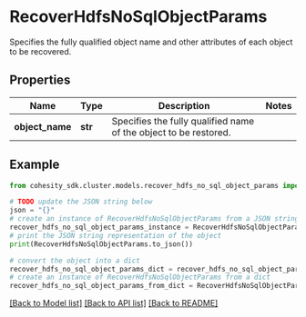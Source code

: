 # RecoverHdfsNoSqlObjectParams

Specifies the fully qualified object name and other attributes of each object to be recovered.

## Properties

Name | Type | Description | Notes
------------ | ------------- | ------------- | -------------
**object_name** | **str** | Specifies the fully qualified name of the object to be restored. | 

## Example

```python
from cohesity_sdk.cluster.models.recover_hdfs_no_sql_object_params import RecoverHdfsNoSqlObjectParams

# TODO update the JSON string below
json = "{}"
# create an instance of RecoverHdfsNoSqlObjectParams from a JSON string
recover_hdfs_no_sql_object_params_instance = RecoverHdfsNoSqlObjectParams.from_json(json)
# print the JSON string representation of the object
print(RecoverHdfsNoSqlObjectParams.to_json())

# convert the object into a dict
recover_hdfs_no_sql_object_params_dict = recover_hdfs_no_sql_object_params_instance.to_dict()
# create an instance of RecoverHdfsNoSqlObjectParams from a dict
recover_hdfs_no_sql_object_params_from_dict = RecoverHdfsNoSqlObjectParams.from_dict(recover_hdfs_no_sql_object_params_dict)
```
[[Back to Model list]](../README.md#documentation-for-models) [[Back to API list]](../README.md#documentation-for-api-endpoints) [[Back to README]](../README.md)


